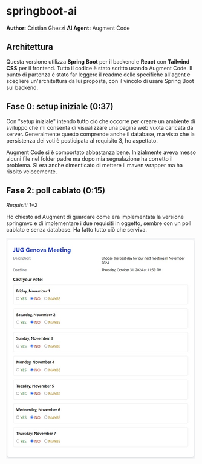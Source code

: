 # springboot-ai
**Author:** Cristian Ghezzi
**AI Agent:** Augment Code

## Architettura
Questa versione utilizza **Spring Boot** per il backend e **React** con **Tailwind CSS** per il frontend.
Tutto il codice è stato scritto usando Augment Code.
Il punto di partenza è stato far leggere il readme delle specifiche all'agent e scegliere un'architettura da lui proposta, con il vincolo di usare Spring Boot sul backend.

## Fase 0: setup iniziale (0:37)
Con "setup iniziale" intendo tutto ciò che occorre per creare un ambiente di sviluppo che mi consenta di visualizzare una pagina web vuota caricata da server. Generalmente questo comprende anche il database, ma visto che la persistenza dei voti è posticipata al requisito 3, ho aspettato.

Augment Code si è comportato abbastanza bene. Inizialmente aveva messo alcuni file nel folder padre ma dopo mia segnalazione ha corretto il problema. Si era anche dimenticato di mettere il maven wrapper ma ha risolto velocemente.

## Fase 2: poll cablato (0:15)
*Requisiti 1+2*

Ho chiesto ad Augment di guardare come era implementata la versione springmvc e di implementare i due requisiti in oggetto, sembre con un poll cablato e senza database.
Ha fatto tutto ciò che serviva.

![Screenshot](/springboot-ai/readme.files/fase1-2.jpg)
